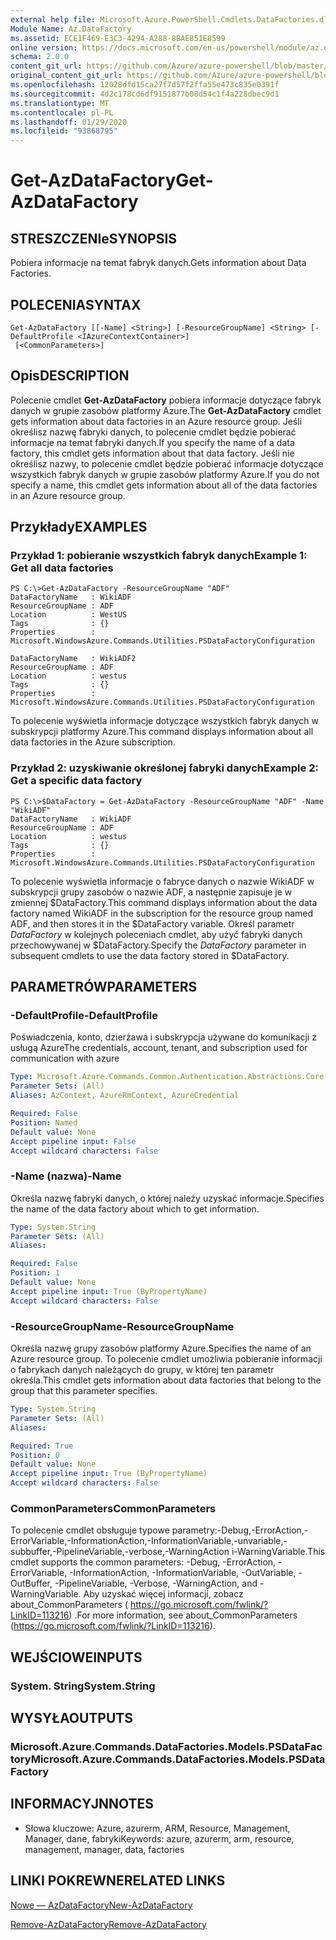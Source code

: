 ```yaml
---
external help file: Microsoft.Azure.PowerShell.Cmdlets.DataFactories.dll-Help.xml
Module Name: Az.DataFactory
ms.assetid: ECE1F469-E3C3-4294-A288-8BAE851E8599
online version: https://docs.microsoft.com/en-us/powershell/module/az.datafactory/get-azdatafactory
schema: 2.0.0
content_git_url: https://github.com/Azure/azure-powershell/blob/master/src/DataFactory/DataFactoryV2/help/Get-AzDataFactory.md
original_content_git_url: https://github.com/Azure/azure-powershell/blob/master/src/DataFactory/DataFactoryV2/help/Get-AzDataFactory.md
ms.openlocfilehash: 12028dfd15ca27f7d57f2ffa55e473c835e0391f
ms.sourcegitcommit: 4d2c178cd6df9151877b08d54c1f4a228dbec9d1
ms.translationtype: MT
ms.contentlocale: pl-PL
ms.lasthandoff: 01/29/2020
ms.locfileid: "93868795"
---
```

# <span data-ttu-id="2f52c-101">Get-AzDataFactory</span><span class="sxs-lookup"><span data-stu-id="2f52c-101">Get-AzDataFactory</span></span>

## <span data-ttu-id="2f52c-102">STRESZCZENIe</span><span class="sxs-lookup"><span data-stu-id="2f52c-102">SYNOPSIS</span></span>
<span data-ttu-id="2f52c-103">Pobiera informacje na temat fabryk danych.</span><span class="sxs-lookup"><span data-stu-id="2f52c-103">Gets information about Data Factories.</span></span>

## <span data-ttu-id="2f52c-104">POLECENIA</span><span class="sxs-lookup"><span data-stu-id="2f52c-104">SYNTAX</span></span>

```
Get-AzDataFactory [[-Name] <String>] [-ResourceGroupName] <String> [-DefaultProfile <IAzureContextContainer>]
 [<CommonParameters>]
```

## <span data-ttu-id="2f52c-105">Opis</span><span class="sxs-lookup"><span data-stu-id="2f52c-105">DESCRIPTION</span></span>
<span data-ttu-id="2f52c-106">Polecenie cmdlet **Get-AzDataFactory** pobiera informacje dotyczące fabryk danych w grupie zasobów platformy Azure.</span><span class="sxs-lookup"><span data-stu-id="2f52c-106">The **Get-AzDataFactory** cmdlet gets information about data factories in an Azure resource group.</span></span>
<span data-ttu-id="2f52c-107">Jeśli określisz nazwę fabryki danych, to polecenie cmdlet będzie pobierać informacje na temat fabryki danych.</span><span class="sxs-lookup"><span data-stu-id="2f52c-107">If you specify the name of a data factory, this cmdlet gets information about that data factory.</span></span>
<span data-ttu-id="2f52c-108">Jeśli nie określisz nazwy, to polecenie cmdlet będzie pobierać informacje dotyczące wszystkich fabryk danych w grupie zasobów platformy Azure.</span><span class="sxs-lookup"><span data-stu-id="2f52c-108">If you do not specify a name, this cmdlet gets information about all of the data factories in an Azure resource group.</span></span>

## <span data-ttu-id="2f52c-109">Przykłady</span><span class="sxs-lookup"><span data-stu-id="2f52c-109">EXAMPLES</span></span>

### <span data-ttu-id="2f52c-110">Przykład 1: pobieranie wszystkich fabryk danych</span><span class="sxs-lookup"><span data-stu-id="2f52c-110">Example 1: Get all data factories</span></span>
```
PS C:\>Get-AzDataFactory -ResourceGroupName "ADF"
DataFactoryName   : WikiADF
ResourceGroupName : ADF
Location          : WestUS
Tags              : {}
Properties        : Microsoft.WindowsAzure.Commands.Utilities.PSDataFactoryConfiguration

DataFactoryName   : WikiADF2
ResourceGroupName : ADF
Location          : westus
Tags              : {}
Properties        : Microsoft.WindowsAzure.Commands.Utilities.PSDataFactoryConfiguration
```

<span data-ttu-id="2f52c-111">To polecenie wyświetla informacje dotyczące wszystkich fabryk danych w subskrypcji platformy Azure.</span><span class="sxs-lookup"><span data-stu-id="2f52c-111">This command displays information about all data factories in the Azure subscription.</span></span>

### <span data-ttu-id="2f52c-112">Przykład 2: uzyskiwanie określonej fabryki danych</span><span class="sxs-lookup"><span data-stu-id="2f52c-112">Example 2: Get a specific data factory</span></span>
```
PS C:\>$DataFactory = Get-AzDataFactory -ResourceGroupName "ADF" -Name "WikiADF"
DataFactoryName   : WikiADF
ResourceGroupName : ADF
Location          : westus
Tags              : {}
Properties        : Microsoft.WindowsAzure.Commands.Utilities.PSDataFactoryConfiguration
```

<span data-ttu-id="2f52c-113">To polecenie wyświetla informacje o fabryce danych o nazwie WikiADF w subskrypcji grupy zasobów o nazwie ADF, a następnie zapisuje je w zmiennej $DataFactory.</span><span class="sxs-lookup"><span data-stu-id="2f52c-113">This command displays information about the data factory named WikiADF in the subscription for the resource group named ADF, and then stores it in the $DataFactory variable.</span></span>
<span data-ttu-id="2f52c-114">Określ parametr *DataFactory* w kolejnych poleceniach cmdlet, aby użyć fabryki danych przechowywanej w $DataFactory.</span><span class="sxs-lookup"><span data-stu-id="2f52c-114">Specify the *DataFactory* parameter in subsequent cmdlets to use the data factory stored in $DataFactory.</span></span>

## <span data-ttu-id="2f52c-115">PARAMETRÓW</span><span class="sxs-lookup"><span data-stu-id="2f52c-115">PARAMETERS</span></span>

### <span data-ttu-id="2f52c-116">-DefaultProfile</span><span class="sxs-lookup"><span data-stu-id="2f52c-116">-DefaultProfile</span></span>
<span data-ttu-id="2f52c-117">Poświadczenia, konto, dzierżawa i subskrypcja używane do komunikacji z usługą Azure</span><span class="sxs-lookup"><span data-stu-id="2f52c-117">The credentials, account, tenant, and subscription used for communication with azure</span></span>

```yaml
Type: Microsoft.Azure.Commands.Common.Authentication.Abstractions.Core.IAzureContextContainer
Parameter Sets: (All)
Aliases: AzContext, AzureRmContext, AzureCredential

Required: False
Position: Named
Default value: None
Accept pipeline input: False
Accept wildcard characters: False
```

### <span data-ttu-id="2f52c-118">-Name (nazwa)</span><span class="sxs-lookup"><span data-stu-id="2f52c-118">-Name</span></span>
<span data-ttu-id="2f52c-119">Określa nazwę fabryki danych, o której należy uzyskać informacje.</span><span class="sxs-lookup"><span data-stu-id="2f52c-119">Specifies the name of the data factory about which to get information.</span></span>

```yaml
Type: System.String
Parameter Sets: (All)
Aliases:

Required: False
Position: 1
Default value: None
Accept pipeline input: True (ByPropertyName)
Accept wildcard characters: False
```

### <span data-ttu-id="2f52c-120">-ResourceGroupName</span><span class="sxs-lookup"><span data-stu-id="2f52c-120">-ResourceGroupName</span></span>
<span data-ttu-id="2f52c-121">Określa nazwę grupy zasobów platformy Azure.</span><span class="sxs-lookup"><span data-stu-id="2f52c-121">Specifies the name of an Azure resource group.</span></span>
<span data-ttu-id="2f52c-122">To polecenie cmdlet umożliwia pobieranie informacji o fabrykach danych należących do grupy, w której ten parametr określa.</span><span class="sxs-lookup"><span data-stu-id="2f52c-122">This cmdlet gets information about data factories that belong to the group that this parameter specifies.</span></span>

```yaml
Type: System.String
Parameter Sets: (All)
Aliases:

Required: True
Position: 0
Default value: None
Accept pipeline input: True (ByPropertyName)
Accept wildcard characters: False
```

### <span data-ttu-id="2f52c-123">CommonParameters</span><span class="sxs-lookup"><span data-stu-id="2f52c-123">CommonParameters</span></span>
<span data-ttu-id="2f52c-124">To polecenie cmdlet obsługuje typowe parametry:-Debug,-ErrorAction,-ErrorVariable,-InformationAction,-InformationVariable,-unvariable,-subbuffer,-PipelineVariable,-verbose,-WarningAction i-WarningVariable.</span><span class="sxs-lookup"><span data-stu-id="2f52c-124">This cmdlet supports the common parameters: -Debug, -ErrorAction, -ErrorVariable, -InformationAction, -InformationVariable, -OutVariable, -OutBuffer, -PipelineVariable, -Verbose, -WarningAction, and -WarningVariable.</span></span> <span data-ttu-id="2f52c-125">Aby uzyskać więcej informacji, zobacz about_CommonParameters ( https://go.microsoft.com/fwlink/?LinkID=113216) .</span><span class="sxs-lookup"><span data-stu-id="2f52c-125">For more information, see about_CommonParameters (https://go.microsoft.com/fwlink/?LinkID=113216).</span></span>

## <span data-ttu-id="2f52c-126">WEJŚCIOWE</span><span class="sxs-lookup"><span data-stu-id="2f52c-126">INPUTS</span></span>

### <span data-ttu-id="2f52c-127">System. String</span><span class="sxs-lookup"><span data-stu-id="2f52c-127">System.String</span></span>

## <span data-ttu-id="2f52c-128">WYSYŁA</span><span class="sxs-lookup"><span data-stu-id="2f52c-128">OUTPUTS</span></span>

### <span data-ttu-id="2f52c-129">Microsoft.Azure.Commands.DataFactories.Models.PSDataFactory</span><span class="sxs-lookup"><span data-stu-id="2f52c-129">Microsoft.Azure.Commands.DataFactories.Models.PSDataFactory</span></span>

## <span data-ttu-id="2f52c-130">INFORMACYJN</span><span class="sxs-lookup"><span data-stu-id="2f52c-130">NOTES</span></span>
* <span data-ttu-id="2f52c-131">Słowa kluczowe: Azure, azurerm, ARM, Resource, Management, Manager, dane, fabryki</span><span class="sxs-lookup"><span data-stu-id="2f52c-131">Keywords: azure, azurerm, arm, resource, management, manager, data, factories</span></span>

## <span data-ttu-id="2f52c-132">LINKI POKREWNE</span><span class="sxs-lookup"><span data-stu-id="2f52c-132">RELATED LINKS</span></span>

[<span data-ttu-id="2f52c-133">Nowe — AzDataFactory</span><span class="sxs-lookup"><span data-stu-id="2f52c-133">New-AzDataFactory</span></span>](./New-AzDataFactory.md)

[<span data-ttu-id="2f52c-134">Remove-AzDataFactory</span><span class="sxs-lookup"><span data-stu-id="2f52c-134">Remove-AzDataFactory</span></span>](./Remove-AzDataFactory.md)


